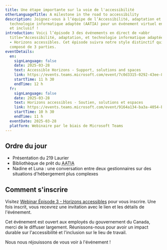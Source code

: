 ```yaml
---
title: Une étape importante sur la voie de l'accessibilité
otherLanguageTitle: A milestone in the road to accessibility
description: Joignez-vous à l’équipe de l’Accessibilité, adaptation et
  technologie informatique adaptée (AATIA) pour un événement virtuel engageant
  et inclusif !
introduction: Voici l’épisode 3 des événements en direct de <abbr
  title="Accessibilité, adaptation, et technologie informatique adaptée">l’AATIA
  - Horizons accessibles. Cet épisode suivra notre style distinctif qui est
  composé de 3 parties.
eventDetails:
  en:
    signLanguage: false
    date: 2025-03-28
    text: Accessible Horizons - Support, solutions and spaces
    link: https://events.teams.microsoft.com/event/7c0d3315-0292-43ee-8d2a-af6b3aaf3e42@d05bc194-94bf-4ad6-ae2e-1db0f2e38f5e
    startTime: 11 h 30
    endTime: 12 h
  fr:
    signLanguage: false
    date: 2025-03-28
    text: Horizons accessibles - Soutien, solutions et espaces
    link: https://events.teams.microsoft.com/event/9164a134-ba3a-4054-b917-886b7b558a4c@d05bc194-94bf-4ad6-ae2e-1db0f2e38f5e
    startTime: 10 h 30
    endTime: 11 h
  eventDate: 2025-03-28
  platform: Webinaire par le biais de Microsoft Teams
---
```

## Ordre du jour

* Présentation du 219 Laurier
* Bibliothèque de prêt du <abbr title="Accessibilité, adaptation et technologie informatique adaptée">AATIA</abbr>
* Nadine et Luna : une conversation entre deux gestionnaires sur des situations d'hébergement plus complexes 

## Comment s'inscrire

Visitez [Webinar Épisode 3 - Horizons accessibles](https://events.teams.microsoft.com/event/9164a134-ba3a-4054-b917-886b7b558a4c@d05bc194-94bf-4ad6-ae2e-1db0f2e38f5e) pour vous inscrire. Une fois inscrit, vous recevrez une invitation avec le lien et les détails de l'événement.

Cet événement est ouvert aux employés du gouvernement du Canada, merci de le diffuser largement. Réunissons-nous pour avoir un impact durable sur l'accessibilité et l'inclusion sur le lieu de travail.

Nous nous réjouissons de vous voir à l'événement !
